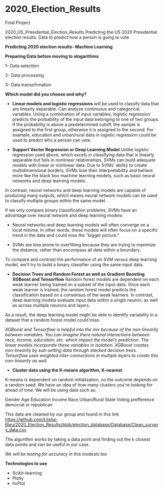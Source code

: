 # 2020_Election_Results
Final Project

2020_US_Presidential_Election_Results
Predicting the US 2020 Presidential election results. Data to predict how a person is going to vote

**Predicting 2020 election results- Machine Learning**

**Preparing Data before moving to alogarithms**

  1- Data selection
  
  2- Data processing
  
  3- Data transofrmation

**Which model did you choose and why?**

- **Linear models and logistic regressions** will be used to classify data that are linearly separable. Can analyze continuous and categorical variables. Using a combination of input variables, logistic regression predicts the probability of the input data belonging to one of two groups. If the probability is above a predetermined cutoff, the sample is assigned to the first group, otherwise it is assigned to the second. For example,  education and urban/rural data in logistic regression could be used to predict who a person can vote.

- **Support Vector Regression or Deep Learning Model** Unlike logistic regression used above, which excels in classifying data that is linearly separable but fails in nonlinear relationships, SVMs can build adequate models with linear or nonlinear data. Due to SVMs' ability to create multidimensional borders, SVMs lose their interpretability and behave more like the black box machine learning models, such as basic neural networks and deep learning models.

In contrast, neural networks and deep learning models are capable of producing many outputs, which means neural network models can be used to classify multiple groups within the same model. 

If we only compare binary classification problems, SVMs have an advantage over neural network and deep learning models:

- Neural networks and deep learning models will often converge on a local minima. In other words, these models will often focus on a specific trend in the data and could miss the "bigger picture."

- SVMs are less prone to overfitting because they are trying to maximize the distance, rather than encompass all data within a boundary.

To compare and contrast the performance of an SVM versus deep learning model, we'll try to build a binary classifier using the same input data. 

- **Decision Trees and Random Forest as well as Gradient Boosting XGBoost and Tensorflow** Random forest models are dependent on each weak learner being trained on a subset of the input data. Once each weak learner is trained, the random forest model predicts the classification based on a consensus of the weak learners. In contrast, deep learning models evaluate input data within a single neuron, as well as across multiple neurons and layers.

As a result, the deep learning model might be able to identify variability in a dataset that a random forest model could miss. 

 *XGBoost and Tensorflow is helpful into the mix because of the non-linearity between variables. You can imagine there natural interactions between race, income, education, etc. which impact the model’s prediction. The linear models incorporate these variables in isolation. XGBoost creates non-linearity by sub-setting data through stacked decision trees. Tensorflow uses weighted inter-connections in multiple layers to create this non-linearity as well.*

- **Cluster data using the K-means algorithm, K-nearest** 

K-means is dependent on random initialization, so the outcome depends on a random seed.
We have an idea of how many clusters you're looking for ahead of time. We will be using data such as:

Gender
Age
Education
Income
Race
Urban/Rural
State
Voting prefference democrat or republican

This data are cleaned by our group and found in this link https://github.com/Llisha-Bleu/2020_Election_Results/blob/election_database/Database/Clean_survery_data.csv

The algorithm works by taking a data point and finding out the k closest data points and can be useful in our case.

*We will be testing for accuracy in this modesls too*


**Technologies to use**

- Scikit-learning
- Plotly
- hvPlot
